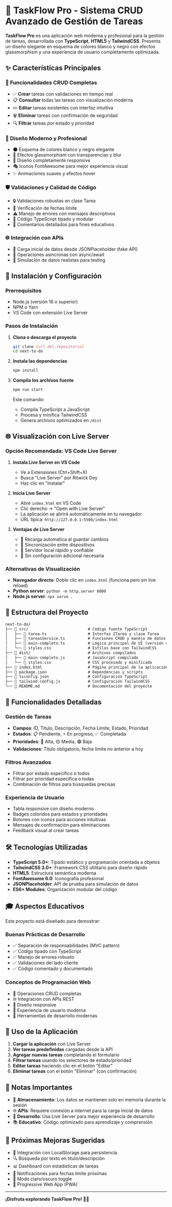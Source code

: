 # 🚀 TaskFlow Pro - Sistema CRUD Avanzado de Gestión de Tareas

**TaskFlow Pro** es una aplicación web moderna y profesional para la gestión de tareas, desarrollada con **TypeScript**, **HTML5** y **TailwindCSS**. Presenta un diseño elegante en esquema de colores blanco y negro con efectos glassmorphism y una experiencia de usuario completamente optimizada.

## ✨ Características Principales

### 🔧 **Funcionalidades CRUD Completas**

- ✅ **Crear** tareas con validaciones en tiempo real
- 📋 **Consultar** todas las tareas con visualización moderna
- ✏️ **Editar** tareas existentes con interfaz intuitiva
- 🗑️ **Eliminar** tareas con confirmación de seguridad
- 🔍 **Filtrar** tareas por estado y prioridad

### 🎨 **Diseño Moderno y Profesional**

- 🌑 Esquema de colores blanco y negro elegante
- 🔮 Efectos glassmorphism con transparencias y blur
- 📱 Diseño completamente responsive
- 🎭 Iconos FontAwesome para mejor experiencia visual
- ✨ Animaciones suaves y efectos hover

### 🛡️ **Validaciones y Calidad de Código**

- 🔒 Validaciones robustas en clase Tarea
- 📅 Verificación de fechas límite
- ⚠️ Manejo de errores con mensajes descriptivos
- 🧹 Código TypeScript tipado y modular
- 📝 Comentarios detallados para fines educativos

### 🌐 **Integración con APIs**

- 📡 Carga inicial de datos desde JSONPlaceholder (fake API)
- 🔄 Operaciones asíncronas con async/await
- 🎯 Simulación de datos realistas para testing

## 🚀 Instalación y Configuración

### **Prerrequisitos**

- Node.js (versión 16 o superior)
- NPM o Yarn
- VS Code con extensión Live Server

### **Pasos de Instalación**

1. **Clona o descarga el proyecto**

   ```bash
   git clone [url-del-repositorio]
   cd next-to-do
   ```

2. **Instala las dependencias**

   ```bash
   npm install
   ```

3. **Compila los archivos fuente**

   ```bash
   npm run start
   ```

   Este comando:
   - Compila TypeScript a JavaScript
   - Procesa y minifica TailwindCSS
   - Genera archivos optimizados en `/dist`

## 🌐 Visualización con Live Server

### **Opción Recomendada: VS Code Live Server**

1. **Instala Live Server en VS Code**
   - Ve a Extensiones (Ctrl+Shift+X)
   - Busca "Live Server" por Ritwick Dey
   - Haz clic en "Instalar"

2. **Inicia Live Server**
   - Abre `index.html` en VS Code
   - Clic derecho → "Open with Live Server"
   - La aplicación se abrirá automáticamente en tu navegador
   - URL típica: `http://127.0.0.1:5500/index.html`

3. **Ventajas de Live Server**
   - 🔄 Recarga automática al guardar cambios
   - 📱 Sincronización entre dispositivos
   - 🚀 Servidor local rápido y confiable
   - 🔧 Sin configuración adicional necesaria

### **Alternativas de Visualización**

- **Navegador directo**: Doble clic en `index.html` (funciona pero sin live reload)
- **Python server**: `python -m http.server 8000`
- **Node.js server**: `npx serve .`

## 📁 Estructura del Proyecto

``` txt
next-to-do/
├── 📁 src/                          # Código fuente TypeScript
│   ├── 📄 tarea.ts                  # Interfaz ITarea y clase Tarea
│   ├── 📄 tareasService.ts          # Funciones CRUD y manejo de datos
│   ├── 📄 main-completo.ts          # Lógica principal de UI (versión consolidada)
│   └── 📄 styles.css                # Estilos base con TailwindCSS
├── 📁 dist/                         # Archivos compilados
│   ├── 📄 main-completo.js          # JavaScript compilado
│   └── 📄 styles.css                # CSS procesado y minificado
├── 📄 index.html                    # Página principal de la aplicación
├── 📄 package.json                  # Dependencias y scripts
├── 📄 tsconfig.json                 # Configuración TypeScript
├── 📄 tailwind.config.js            # Configuración TailwindCSS
└── 📄 README.md                     # Documentación del proyecto
```

## 🎯 Funcionalidades Detalladas

### **Gestión de Tareas**

- **Campos**: ID, Título, Descripción, Fecha Límite, Estado, Prioridad
- **Estados**: 📋 Pendiente, ⚡ En progreso, ✅ Completada
- **Prioridades**: 🔴 Alta, 🟡 Media, 🟢 Baja
- **Validaciones**: Título obligatorio, fecha límite no anterior a hoy

### **Filtros Avanzados**

- Filtrar por estado específico o todos
- Filtrar por prioridad específica o todas
- Combinación de filtros para búsquedas precisas

### **Experiencia de Usuario**

- Tabla responsive con diseño moderno
- Badges coloridos para estados y prioridades
- Botones con iconos para acciones intuitivas
- Mensajes de confirmación para eliminaciones
- Feedback visual al crear tareas

## 🛠️ Tecnologías Utilizadas

- **TypeScript 5.0+**: Tipado estático y programación orientada a objetos
- **TailwindCSS 3.0+**: Framework CSS utilitario para diseño rápido
- **HTML5**: Estructura semántica moderna
- **FontAwesome 6.0**: Iconografía profesional
- **JSONPlaceholder**: API de prueba para simulación de datos
- **ES6+ Modules**: Organización modular del código

## 🎓 Aspectos Educativos

Este proyecto está diseñado para demostrar:

### **Buenas Prácticas de Desarrollo**

- ✅ Separación de responsabilidades (MVC pattern)
- ✅ Código tipado con TypeScript
- ✅ Manejo de errores robusto
- ✅ Validaciones del lado cliente
- ✅ Código comentado y documentado

### **Conceptos de Programación Web**

- 🔄 Operaciones CRUD completas
- 🌐 Integración con APIs REST
- 📱 Diseño responsive
- 🎨 Experiencia de usuario moderna
- 🔧 Herramientas de desarrollo modernas

## 🚦 Uso de la Aplicación

1. **Cargar la aplicación** con Live Server
2. **Ver tareas predefinidas** cargadas desde la API
3. **Agregar nuevas tareas** completando el formulario
4. **Filtrar tareas** usando los selectores de estado/prioridad
5. **Editar tareas** haciendo clic en el botón "Editar"
6. **Eliminar tareas** con el botón "Eliminar" (con confirmación)

## 📝 Notas Importantes

- 💾 **Almacenamiento**: Los datos se mantienen solo en memoria durante la sesión
- 🌐 **APIs**: Requiere conexión a internet para la carga inicial de datos
- 🔧 **Desarrollo**: Usa Live Server para mejor experiencia de desarrollo
- 📚 **Educativo**: Código optimizado para aprendizaje y comprensión

## 🎯 Próximas Mejoras Sugeridas

- 💾 Integración con LocalStorage para persistencia
- 🔍 Búsqueda por texto en título/descripción
- 📊 Dashboard con estadísticas de tareas
- 🔔 Notificaciones para fechas límite próximas
- 🌙 Modo claro/oscuro toggle
- 📱 Progressive Web App (PWA)

---

**¡Disfruta explorando TaskFlow Pro!** 🚀✨
